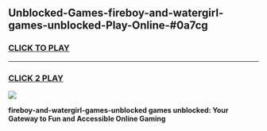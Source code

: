 
## Unblocked-Games-fireboy-and-watergirl-games-unblocked-Play-Online-#0a7cg
<h3>
<a href="https://premium.freeplayer.one?title=fireboy-and-watergirl-games-unblocked&ref=27F">CLICK TO PLAY</a></h3>
<hr>

<h3>
<a href="https://premium.freeplayer.one?title=fireboy-and-watergirl-games-unblocked&ref=27F">CLICK 2 PLAY</a>
  
</h3>

<a href="https://premium.freeplayer.one?title=fireboy-and-watergirl-games-unblocked&ref=27F"><img src="https://clearcache.store/games.png"></a>


**fireboy-and-watergirl-games-unblocked games unblocked: Your Gateway to Fun and Accessible Online Gaming**
